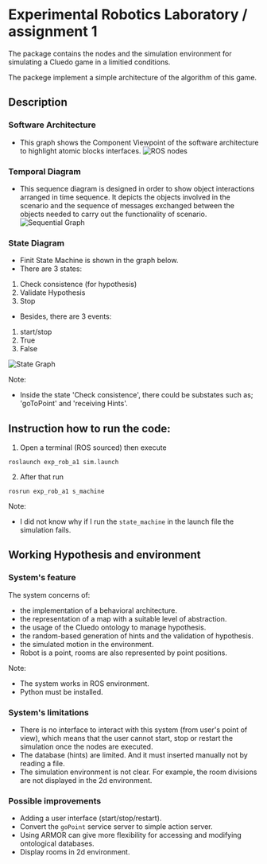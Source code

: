 # Experimental Robotics Laboratory / assignment 1

The package contains the nodes and the simulation environment for simulating a Cluedo game in a limitied conditions.

The packege implement a simple architecture of the algorithm of this game.

## Description 
### Software Architecture
* This graph shows the Component Viewpoint of the software architecture to highlight atomic blocks interfaces.
![ROS nodes](../master/image/ros_diagram2.png)


### Temporal Diagram
* This sequence diagram is designed in order to show object interactions arranged in time sequence. It depicts the objects involved in the scenario and the sequence of messages exchanged between the objects needed to carry out the functionality of scenario.
![Sequential Graph](../master/image/sequence.png)


### State Diagram
* Finit State Machine is shown in the graph below.
* There are 3 states:
1. Check consistence (for hypothesis)
2. Validate Hypothesis
3. Stop

* Besides, there are 3 events:
1. start/stop
2. True
3. False

![State Graph](../master/image/FMS.png)

Note: 
* Inside the state 'Check consistence', there could be substates such as; 'goToPoint' and 'receiving Hints'.

## Instruction how to run the code:

1. Open a terminal (ROS sourced) then execute
```
roslaunch exp_rob_a1 sim.launch
```
2. After that run
```
rosrun exp_rob_a1 s_machine
```

Note: 
* I did not know why if I run the `state_machine` in the launch file the simulation fails.

## Working Hypothesis and environment
### System's feature
The system concerns of:
* the implementation of a behavioral architecture.
* the representation of a map with a suitable level of abstraction.
* the usage of the Cluedo ontology to manage hypothesis.
* the random-based generation of hints and the validation of hypothesis.
* the simulated motion in the environment.
* Robot is a point, rooms are also represented by point positions.

Note:
* The system works in ROS environment.
* Python must be installed.

### System's limitations
* There is no interface to interact with this system (from user's point of view), which means that the user cannot start, stop or restart the simulation once the nodes are executed.
* The database (hints) are limited. And it must inserted manually not by reading a file.
* The simulation environment is not clear. For example, the room divisions are not displayed in the 2d environment.

### Possible improvements
* Adding a user interface (start/stop/restart).
* Convert the `goPoint` service server to simple action server.
* Using ARMOR can give more flexibility for accessing and modifying ontological databases.
* Display rooms in 2d environment. 

